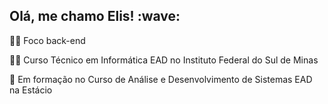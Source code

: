 <h2> Olá, me chamo Elis! :wave: </h2>

:woman_technologist: Foco back-end

:woman_student: Curso Técnico em Informática EAD no Instituto Federal do Sul de Minas

:book: Em formação no Curso de Análise e Desenvolvimento de Sistemas EAD na Estácio

<!---
ElisIrons/ElisIrons is a ✨ special ✨ repository because its `README.md` (this file) appears on your GitHub profile.
You can click the Preview link to take a look at your changes.
--->
